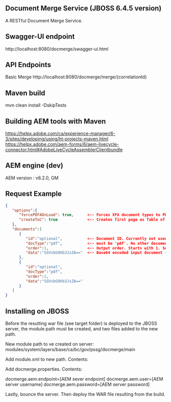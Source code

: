 ## Document Merge Service (JBOSS 6.4.5 version) 

A RESTful Document Merge Service. 

## Swagger-UI endpoint
http://localhost:8080/docmerge/swagger-ui.html

## API Endpoints

Basic Merge
http://localhost:8080/docmerge/merge/{correlationId}

## Maven build
mvn clean install -DskipTests

## Building AEM tools with Maven
https://helpx.adobe.com/ca/experience-manager/6-3/sites/developing/using/ht-projects-maven.html
https://helpx.adobe.com/aem-forms/6/aem-livecycle-connector.html#AdobeLiveCycleAssemblerClientbundle

## AEM engine (dev)
AEM version : v6.2.0, GM

## Request Example
``` json
{
   "options":{
      "forcePDFAOnLoad": true,  	<-- Forces XFA document types to PDF/A prior to merge. AEM cannot merge XFA documents (at present)
      "createToC": true  			<-- Creates first page as Table of Contents.
   },
   "documents":[
      {
         "id":"optional",			<-- Document ID. Currently not used by may be used in Future as Bookmark label.
         "docType":"pdf",			<-- must be 'pdf'. No other document types supported yet.
         "order":1,					<-- Output order. Starts with 1. Second document is 2, and on. 
         "data":"SGVsbG9Xb3JsZA==" 	<-- Base64 encoded input document (PDF).
      },
      {
         "id":"optional",
         "docType":"pdf",
         "order":2,
         "data":"SGVsbG9Xb3JsZA=="
      }
   ]
}
```

## Installing on JBOSS

Before the resulting war file (see target folder) is deployed to the JBOSS server, the module path must be created, and two files added to the new path. 

New module path to ve created on server: modules/system/layers/base/ca/bc/gov/pssg/docmerge/main

Add module.xml to new path. Contents:

<?xml version="1.0" encoding="UTF-8"?>
<module xmlns="urn:jboss:module:1.0" name="ca.bc.gov.pssg.docmerge">
        <resources>
                <resource-root path="."/>
        </resources>
</module>

Add docmerge.properties. Contents: 

docmerge.aem.endpoint=[AEM sever endpoint]
docmerge.aem.user=[AEM server username]
docmerge.aem.password=[AEM server password]

Lastly, bounce the server. Then deploy the WAR file resulting from the build. 






